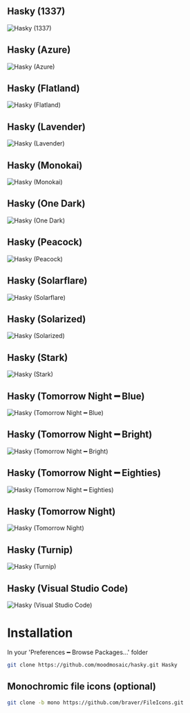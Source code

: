 ## Hasky (1337)
![Hasky (1337)](Hasky%20(1337).png)

## Hasky (Azure)
![Hasky (Azure)](Hasky%20(Azure).png)

## Hasky (Flatland)
![Hasky (Flatland)](Hasky%20(Flatland).png)

## Hasky (Lavender)
![Hasky (Lavender)](Hasky%20(Lavender).png)

## Hasky (Monokai)
![Hasky (Monokai)](Hasky%20(Monokai).png)

## Hasky (One Dark)
![Hasky (One Dark)](Hasky%20(One%20Dark).png)

## Hasky (Peacock)
![Hasky (Peacock)](Hasky%20(Peacock).png)

## Hasky (Solarflare)
![Hasky (Solarflare)](Hasky%20(Solarflare).png)

## Hasky (Solarized)
![Hasky (Solarized)](Hasky%20(Solarized).png)

## Hasky (Stark)
![Hasky (Stark)](Hasky%20(Stark).png)

## Hasky (Tomorrow Night ━ Blue)
![Hasky (Tomorrow Night ━ Blue)](Hasky%20(Tomorrow%20Night%20-%20Blue).png)

## Hasky (Tomorrow Night ━ Bright)
![Hasky (Tomorrow Night ━ Bright)](Hasky%20(Tomorrow%20Night%20-%20Bright).png)

## Hasky (Tomorrow Night ━ Eighties)
![Hasky (Tomorrow Night ━ Eighties)](Hasky%20(Tomorrow%20Night%20-%20Eighties).png)

## Hasky (Tomorrow Night)
![Hasky (Tomorrow Night)](Hasky%20(Tomorrow%20Night).png)

## Hasky (Turnip)
![Hasky (Turnip)](Hasky%20(Turnip).png)

## Hasky (Visual Studio Code)
![Hasky (Visual Studio Code)](Hasky%20(Visual%20Studio%20Code).png)

# Installation

In your 'Preferences ━ Browse Packages...' folder

```bash
git clone https://github.com/moodmosaic/hasky.git Hasky
```

## Monochromic file icons (optional)

```bash
git clone -b mono https://github.com/braver/FileIcons.git
```
